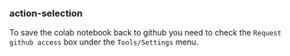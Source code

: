 ### action-selection

To save the colab notebook back to github you need to check the `Request github access` box under the `Tools/Settings` menu.

[](img/colab-settings.png)